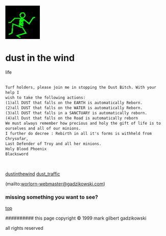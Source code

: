 ![dancer](assets/dancer.gif)

# dust in the wind



 life

```
		
Turf holders, please join me in stopping the Dust Bitch. With your help I
wish to take the following actions:
(1)all DUST that falls on the EARTH is automatically Reborn. 
(2)all DUST that falls on the WATER is automatically Reborn.
(3)all DUST that falls in a SANCTUARY is automatically reborn.
(4)all Dust that falls on the Road is automatically reborn
We must always remember how precious and holy the gift of life is to
ourselves and all of our minions.
I further do decree : Rebirth in all it's forms is withheld from Chrysofar,
Last Defender of Troy and all her minions.
Holy Blood Phoenix 
Blacksword
		
	
```

 





  [dustinthewind](dustinthewind.md)  [dust_traffic](dust_traffic.md) 

 (mailto:worlorn-webmaster@gadzikowski.com) 

 
### missing something you want to see?



 [top](#top) 

 
########## this page copyright © 1999 mark gilbert gadzikowski

 all rights reserved